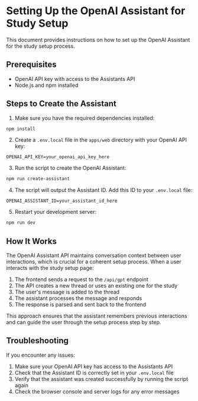# Setting Up the OpenAI Assistant for Study Setup

This document provides instructions on how to set up the OpenAI Assistant for the study setup process.

## Prerequisites

- OpenAI API key with access to the Assistants API
- Node.js and npm installed

## Steps to Create the Assistant

1. Make sure you have the required dependencies installed:

```bash
npm install
```

2. Create a `.env.local` file in the `apps/web` directory with your OpenAI API key:

```
OPENAI_API_KEY=your_openai_api_key_here
```

3. Run the script to create the OpenAI Assistant:

```bash
npm run create-assistant
```

4. The script will output the Assistant ID. Add this ID to your `.env.local` file:

```
OPENAI_ASSISTANT_ID=your_assistant_id_here
```

5. Restart your development server:

```bash
npm run dev
```

## How It Works

The OpenAI Assistant API maintains conversation context between user interactions, which is crucial for a coherent setup process. When a user interacts with the study setup page:

1. The frontend sends a request to the `/api/gpt` endpoint
2. The API creates a new thread or uses an existing one for the study
3. The user's message is added to the thread
4. The assistant processes the message and responds
5. The response is parsed and sent back to the frontend

This approach ensures that the assistant remembers previous interactions and can guide the user through the setup process step by step.

## Troubleshooting

If you encounter any issues:

1. Make sure your OpenAI API key has access to the Assistants API
2. Check that the Assistant ID is correctly set in your `.env.local` file
3. Verify that the assistant was created successfully by running the script again
4. Check the browser console and server logs for any error messages 
